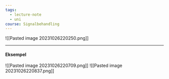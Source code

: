```yaml
---
tags:
  - lecture-note
  - uni
course: Signalbehandling
---
```

![[Pasted image 20231026220250.png]]

***
#### Eksempel
![[Pasted image 20231026220709.png]]
![[Pasted image 20231026220837.png]]